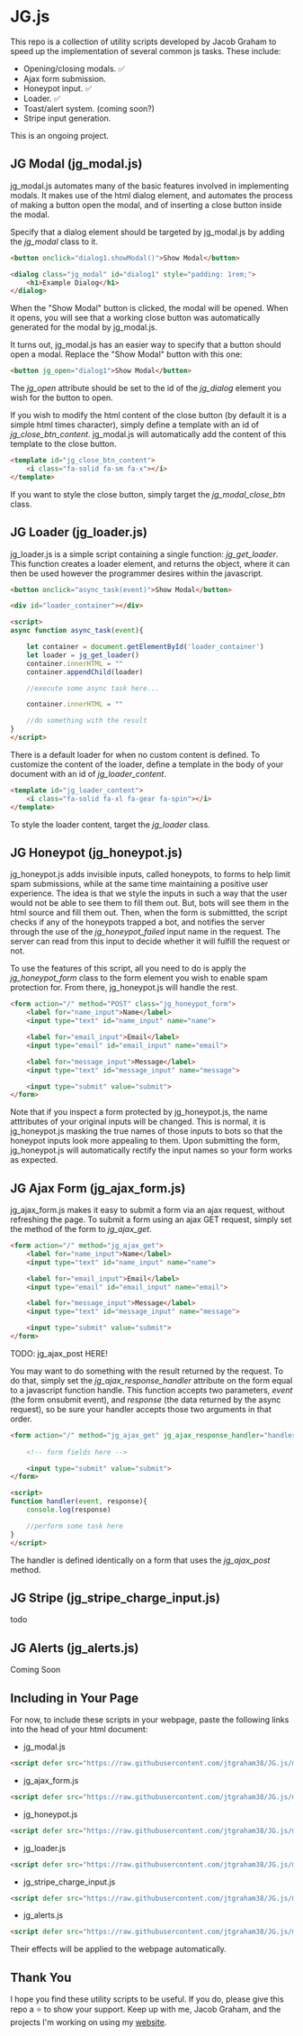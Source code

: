 # JG.js

This repo is a collection of utility scripts developed by Jacob Graham to speed up the implementation of several common js tasks.  These include:

* Opening/closing modals. ✅
* Ajax form submission.
* Honeypot input. ✅
* Loader. ✅
* Toast/alert system. (coming soon?)
* Stripe input generation.

This is an ongoing project.

## JG Modal (jg_modal.js)

jg_modal.js automates many of the basic features involved in implementing modals.  It makes use of the html dialog element, and automates the process of making a button open the modal, and of inserting a close button inside the modal.

Specify that a dialog element should be targeted by jg_modal.js by adding the *jg_modal* class to it.
```html
<button onclick="dialog1.showModal()">Show Modal</button>

<dialog class="jg_modal" id="dialog1" style="padding: 1rem;">
    <h1>Example Dialog</h1>
</dialog>
```
When the "Show Modal" button is clicked, the modal will be opened.  When it opens, you will see that a working close button was automatically generated for the modal by jg_modal.js.

It turns out, jg_modal.js has an easier way to specify that a button should open a modal.  Replace the "Show Modal" button with this one:
```html
<button jg_open="dialog1">Show Modal</button>
```
The *jg_open* attribute should be set to the id of the *jg_dialog* element you wish for the button to open.



If you wish to modify the html content of the close button (by default it is a simple html times character), simply define a template with an id of *jg_close_btn_content*.  jg_modal.js will automatically add the content of this template to the close button.
```html
<template id="jg_close_btn_content">
    <i class="fa-solid fa-sm fa-x"></i>
</template>
```

If you want to style the close button, simply target the *jg_modal_close_btn* class.

## JG Loader (jg_loader.js)

jg_loader.js is a simple script containing a single function: *jg_get_loader*.  This function creates a loader element, and returns the object, where it can then be used however the programmer desires within the javascript.
```html
<button onclick="async_task(event)">Show Modal</button>

<div id="loader_container"></div>

<script>
async function async_task(event){

    let container = document.getElementById('loader_container')
    let loader = jg_get_loader()
    container.innerHTML = ""
    container.appendChild(loader)

    //execute some async task here...

    container.innerHTML = ""

    //do something with the result
}
</script>
```

There is a default loader for when no custom content is defined.  To customize the content of the loader, define a template in the body of your document with an id of *jg_loader_content*.

```html
<template id="jg_loader_content">
    <i class="fa-solid fa-xl fa-gear fa-spin"></i>
</template>
```

To style the loader content, target the *jg_loader* class.

## JG Honeypot (jg_honeypot.js)

jg_honeypot.js adds invisible inputs, called honeypots, to forms to help limit spam submissions, while at the same time maintaining a positive user experience.  The idea is that we style the inputs in such a way that the user would not be able to see them to fill them out.  But, bots will see them in the html source and fill them out.  Then, when the form is submittted, the script checks if any of the honeypots trapped a bot, and notifies the server through the use of the *jg_honeypot_failed* input name in the request.  The server can read from this input to decide whether it will fulfill the request or not.

To use the features of this script, all you need to do is apply the *jg_honeypot_form* class to the form element you wish to enable spam protection for.  From there, jg_honeypot.js will handle the rest.  

```html
<form action="/" method="POST" class="jg_honeypot_form">
    <label for="name_input">Name</label>
    <input type="text" id="name_input" name="name">

    <label for="email_input">Email</label>
    <input type="email" id="email_input" name="email">

    <label for="message_input">Message</label>
    <input type="text" id="message_input" name="message">

    <input type="submit" value="submit">
</form>
```

Note that if you inspect a form protected by jg_honeypot.js, the name atttributes of your original inputs will be changed.  This is normal, it is jg_honeypot.js masking the true names of those inputs to bots so that the honeypot inputs look more appealing to them.  Upon submitting the form, jg_honeypot.js will automatically rectify the input names so your form works as expected.

## JG Ajax Form (jg_ajax_form.js)

jg_ajax_form.js makes it easy to submit a form via an ajax request, without refreshing the page.  To submit a form using an ajax GET request, simply set the method of the form to *jg_ajax_get*.

```html
<form action="/" method="jg_ajax_get">
    <label for="name_input">Name</label>
    <input type="text" id="name_input" name="name">

    <label for="email_input">Email</label>
    <input type="email" id="email_input" name="email">

    <label for="message_input">Message</label>
    <input type="text" id="message_input" name="message">

    <input type="submit" value="submit">
</form>
```

TODO: jg_ajax_post HERE!

You may want to do something with the result returned by the request.  To do that, simply set the *jg_ajax_response_handler* attribute on the form equal to a javascript function handle.  This function accepts two parameters, *event* (the form onsubmit event), and *response* (the data returned by the async request), so be sure your handler accepts those two arguments in that order.

```html
<form action="/" method="jg_ajax_get" jg_ajax_response_handler="handler">
    
    <!-- form fields here -->

    <input type="submit" value="submit">
</form>

<script>
function handler(event, response){
    console.log(response)

    //perform some task here
}
</script>
```

The handler is defined identically on a form that uses the *jg_ajax_post* method.

## JG Stripe (jg_stripe_charge_input.js)

todo

## JG Alerts (jg_alerts.js)

Coming Soon

## Including in Your Page

For now, to include these scripts in your webpage, paste the following links into the head of your html document:

* jg_modal.js
```html
<script defer src="https://raw.githubusercontent.com/jtgraham38/JG.js/main/js/jg_modal.js"></script>
```
  
* jg_ajax_form.js
```html
<script defer src="https://raw.githubusercontent.com/jtgraham38/JG.js/main/js/jg_ajax_form.js"></script>
```
  
* jg_honeypot.js
```html
<script defer src="https://raw.githubusercontent.com/jtgraham38/JG.js/main/js/jg_honeypot.js"></script>
```
  
* jg_loader.js
```html
<script defer src="https://raw.githubusercontent.com/jtgraham38/JG.js/main/js/jg_loader.js"></script>
```

* jg_stripe_charge_input.js
```html
<script defer src="https://raw.githubusercontent.com/jtgraham38/JG.js/main/js/jg_stripe_charge_input.js"></script>
```

* jg_alerts.js
```html
<script defer src="https://raw.githubusercontent.com/jtgraham38/JG.js/main/js/jg_alerts.js"></script>
```


Their effects will be applied to the webpage automatically.

## Thank You

I hope you find these utility scripts to be useful.  If you do, please give this repo a ⭐ to show your support.  Keep up with me, Jacob Graham, and the projects I'm working on using my [website](https://jacob-t-graham.com/).
